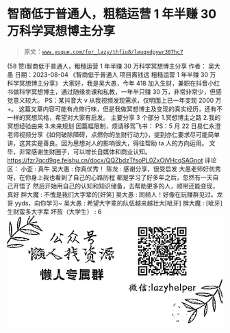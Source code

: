 # 智商低于普通人，粗糙运营 1 年半赚 30 万科学冥想博主分享

> 原文：[`www.yuque.com/for_lazy/thfiu8/leuqxdpywr307hc7`](https://www.yuque.com/for_lazy/thfiu8/leuqxdpywr307hc7)

<ne-h2 id="d2858e6d" data-lake-id="d2858e6d"><ne-heading-ext><ne-heading-anchor></ne-heading-anchor><ne-heading-fold></ne-heading-fold></ne-heading-ext><ne-heading-content><ne-text id="u8fa7eb3f">(58 赞)智商低于普通人，粗糙运营 1 年半赚 30 万科学冥想博主分享</ne-text></ne-heading-content></ne-h2> <ne-p id="u9a2fba44" data-lake-id="u9a2fba44"><ne-text id="u48556a8d">作者： 吴大愚</ne-text></ne-p> <ne-p id="uf4c83b53" data-lake-id="uf4c83b53"><ne-text id="u39d2de72">日期：2023-08-04</ne-text></ne-p> <ne-p id="ucef02c70" data-lake-id="ucef02c70"><ne-text id="ubb578e02">《智商低于普通人 项目离钱远 粗糙运营 1 年半赚 30 万 科学冥想博主分享》</ne-text></ne-p> <ne-p id="uddcf91a1" data-lake-id="uddcf91a1"><ne-text id="u27378ad5">大家好，我是吴大愚，今年 418 加入生财，兼职在抖音小红书做科学冥想博主，通过随缘卖课和私教，一年半只赚 30 万，非常非常少，但感觉意义较大。</ne-text></ne-p> <ne-p id="u793a4e67" data-lake-id="u793a4e67"><ne-text id="u1218d1e8">PS：某抖音大 v 从我视频发现需求，仅明面上已一年变现 2000 万+。</ne-text></ne-p> <ne-p id="ud8c4ef80" data-lake-id="ud8c4ef80"><ne-text id="u0bac86ad">这篇文章内容可能有点修行味，但是我做冥想博主及变现的真实经历，还有不一样的冥想风格，希望对大家有启发。</ne-text></ne-p> <ne-p id="u168f255e" data-lake-id="u168f255e"><ne-text id="u3e2bfa57">主要分享 3 个部分</ne-text></ne-p> <ne-p id="u322ea372" data-lake-id="u322ea372"><ne-text id="ue894d318">1.冥想博主之路</ne-text> <ne-text id="ucbc25d7f">2.我的冥想经验由来</ne-text> <ne-text id="u5664a69a">3.未来规划</ne-text></ne-p> <ne-p id="u35132be2" data-lake-id="u35132be2"><ne-text id="ucedf6df5">因篇幅限制，烦请移驾飞书：</ne-text></ne-p> <ne-p id="ue8eded36" data-lake-id="ue8eded36"><ne-text id="u6fd63c90">PS：5 月 22 日易仁永澄老师视频分享《如何破除障碍，点燃你的生财行动力》，提到亦仁要求尽可能简单讲，这其实是善良。因为思想对人的影响很大，得往帮助 ta 人的方向运用。</ne-text></ne-p> <ne-p id="u4a43e059" data-lake-id="u4a43e059"><ne-text id="u92e99203">文毕，非常感谢生财圈子，可以增长自媒体和商业认知。</ne-text>[<ne-text id="u6d030076">https://fzr7qcd9qe.feishu.cn/docx/QQZbdzTfsoPL0ZxOjVHcqSAGnot</ne-text>](https://fzr7qcd9qe.feishu.cn/docx/QQZbdzTfsoPL0ZxOjVHcqSAGnot)</ne-p> <ne-hole id="ubd8ab446" data-lake-id="ubd8ab446"><ne-card data-card-name="hr" data-card-type="block" id="in9rc" data-event-boundary="card"><ne-p id="u82213963" data-lake-id="u82213963"><ne-text id="u452d9e62">评论区：</ne-text></ne-p> <ne-p id="u1916cd66" data-lake-id="u1916cd66"><ne-text id="u47be94b0">小歪 : 真牛</ne-text> <ne-text id="u14ba130b">吴大愚 : 你真优秀！</ne-text> <ne-text id="u74101beb">陈龙 : 感谢分享，很受启发</ne-text> <ne-text id="u61e61f87">大愚老师好优秀呀，在你身上我也看到了自己的心路历程</ne-text> <ne-text id="u8a38e8a5">都是学习了好多年之后，忽然有一天自己开悟了</ne-text> <ne-text id="u086ac52d">然后开始用自己的认知和知识储备，去帮助更多的人，顺带还能变现，真好</ne-text> <ne-text id="u38031d81">胖大魔 : 不愧是我们大字辈的[奸笑]</ne-text> <ne-text id="ua2bfe9f0">吴大愚 : 同频人！好像在玩赚群见过。龙哥 yyds，向你学习~</ne-text> <ne-text id="uf5565f35">吴大愚 : 希望大字辈的队伍越来越壮大[呲牙]</ne-text> <ne-text id="u823e14be">胖大魔 : [呲牙]生财蛮多大字辈</ne-text> <ne-text id="u6a73da86">坏孩（大学生） : 6</ne-text></ne-p> <ne-p id="u6c423c5b" data-lake-id="u6c423c5b"><ne-card data-card-name="image" data-card-type="inline" id="HcZi2" data-event-boundary="card">![](img/894d30a529e7c37bcd3392323c99941c.png)  <ne-hole id="uf190a8c3" data-lake-id="uf190a8c3"><ne-card data-card-name="hr" data-card-type="block" id="iYULu" data-event-boundary="card"></ne-card></ne-hole></ne-card></ne-p></ne-card></ne-hole>